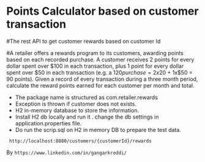 # Points Calculator based on customer transaction
#The rest API to get customer rewards based on customer Id

#A retailer offers a rewards program to its customers, awarding points based on each recorded purchase.   A customer receives 2 points for every dollar spent over $100 in each transaction, plus 1 point for every dollar spent over $50 in each transaction (e.g. a $120 purchase = 2x$20 + 1x$50 = 90 points).   Given a record of every transaction during a three month period, calculate the reward points earned for each customer per month and total. 

- The package name is structured as com.retailer.rewards
- Exception is thrown if customer does not exists.
- H2 in-memory database to store the information.
- Install H2 db locally and run it . change the db settings in application.properties file.
- Do run the scrip.sql on H2 in memory DB to prepare the test data.

```
 http://localhost:8080/customers/{customerId}/rewards
```

By `https://www.linkedin.com/in/gangarkreddi/`
